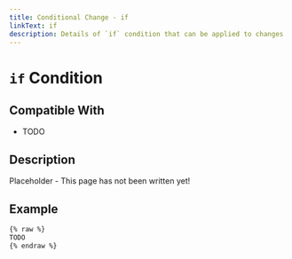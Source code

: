 ```yaml
---
title: Conditional Change - if
linkText: if
description: Details of `if` condition that can be applied to changes
---
```


# `if` Condition

## Compatible With

* TODO

## Description

Placeholder - This page has not been written yet!

## Example

```XML
{% raw %}
TODO
{% endraw %}
```

